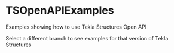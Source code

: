 # TSOpenAPIExamples
Examples showing how to use Tekla Structures Open API

Select a different branch to see examples for that version of Tekla Structures
